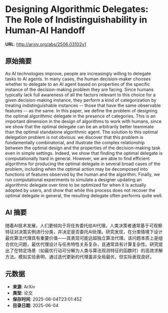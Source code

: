 # Designing Algorithmic Delegates: The Role of Indistinguishability in Human-AI Handoff

**URL**: http://arxiv.org/abs/2506.03102v1

## 原始摘要

As AI technologies improve, people are increasingly willing to delegate tasks
to AI agents. In many cases, the human decision-maker chooses whether to
delegate to an AI agent based on properties of the specific instance of the
decision-making problem they are facing. Since humans typically lack full
awareness of all the factors relevant to this choice for a given
decision-making instance, they perform a kind of categorization by treating
indistinguishable instances -- those that have the same observable features --
as the same. In this paper, we define the problem of designing the optimal
algorithmic delegate in the presence of categories. This is an important
dimension in the design of algorithms to work with humans, since we show that
the optimal delegate can be an arbitrarily better teammate than the optimal
standalone algorithmic agent. The solution to this optimal delegation problem
is not obvious: we discover that this problem is fundamentally combinatorial,
and illustrate the complex relationship between the optimal design and the
properties of the decision-making task even in simple settings. Indeed, we show
that finding the optimal delegate is computationally hard in general. However,
we are able to find efficient algorithms for producing the optimal delegate in
several broad cases of the problem, including when the optimal action may be
decomposed into functions of features observed by the human and the algorithm.
Finally, we run computational experiments to simulate a designer updating an
algorithmic delegate over time to be optimized for when it is actually adopted
by users, and show that while this process does not recover the optimal
delegate in general, the resulting delegate often performs quite well.


## AI 摘要

随着AI技术发展，人们更倾向于将任务委托给AI代理。人类决策者通常基于可观察特征对决策实例进行分类，并决定是否委托AI处理。研究发现，在分类情境下设计最优算法代理具有重要价值——其表现可能远超独立算法代理。该问题本质上是组合优化问题，最优代理设计与任务特性关系复杂，且通常具有计算复杂性。研究提出了在特定场景（如最优行动可分解为人类与算法观测特征的函数时）的高效求解方法。模拟实验表明，通过迭代更新的代理虽非全局最优，但实际表现良好。

## 元数据

- **来源**: ArXiv
- **类型**: 论文
- **保存时间**: 2025-06-04T23:01:45Z
- **目录日期**: 2025-06-04
